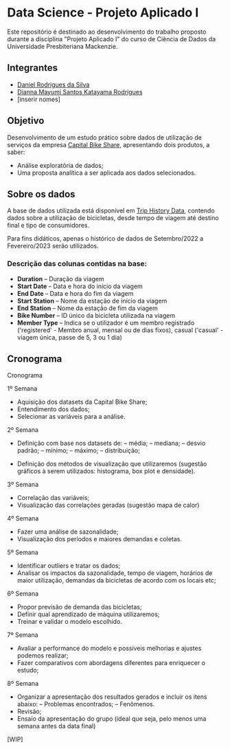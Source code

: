 # Data Science - Projeto Aplicado I
Este repositório é destinado ao desenvolvimento do trabalho proposto durante a disciplina "Projeto Aplicado I" do curso de Ciência de Dados da Universidade Presbiteriana Mackenzie.

## Integrantes
- [Daniel Rodrigues da Silva](https://www.linkedin.com/in/danielrod147/)
- [Dianna Mayumi Santos Katayama Rodrigues](https://www.linkedin.com/in/dianna-katayama-016274216/)
- [inserir nomes]

## Objetivo
Desenvolvimento de um estudo prático sobre dados de utilização de serviços da empresa [Capital Bike Share](https://capitalbikeshare.com), apresentando dois produtos, a saber: 
- Análise exploratória de dados; 
- Uma proposta analítica a ser aplicada aos dados selecionados.

## Sobre os dados
A base de dados utilizada está disponível em [Trip History Data](https://s3.amazonaws.com/capitalbikeshare-data/index.html), contendo dados sobre a utilização de bicicletas, desde tempo de viagem até destino final e tipo de consumidores.

Para fins didáticos, apenas o histórico de dados de Setembro/2022 a Fevereiro/2023 serão utilizados.

### Descrição das colunas contidas na base:

- **Duration** – Duração da viagem
- **Start Date** – Data e hora do início da viagem
- **End Date** – Data e hora do fim da viagem
- **Start Station** – Nome da estação de início da viagem
- **End Station** – Nome da estação de fim da viagem
- **Bike Number** – ID único da bicicleta utilizada na viagem
- **Member Type** – Indica se o utilizador é um membro registrado ('registered' - Membro anual, mensal ou de dias fixos), casual ('casual' - viagem única, passe de 5, 3 ou 1 dia)

## Cronograma
Cronograma

1º Semana
-	Aquisição dos datasets da Capital Bike Share;
-	Entendimento dos dados;
-	Selecionar as variáveis para a análise.

2º Semana
-	Definição com base nos datasets de: 
– média;
– mediana;
– desvio padrão;
– mínimo;
– máximo; 
– distribuição;

-	Definição dos métodos de visualização que utilizaremos (sugestão gráficos à serem utilizados: histograma, box plot e densidade).

3º Semana
-	Correlação das variáveis;
-	Visualização das correlações geradas (sugestão mapa de calor)

4º Semana
-	Fazer uma análise de sazonalidade;
-	Visualização dos períodos e maiores demandas e coletas.

5º Semana
-	Identificar outliers e tratar os dados;
-	Analisar os impactos da sazonalidade, tempo de viagem, horários de maior utilização, demandas da bicicletas de acordo com os locais etc;

6º Semana
-	Propor previsão de demanda das bicicletas;
-	Definir qual aprendizado de máquina utilizaremos;
-	Treinar e validar o modelo escolhido.

7º Semana
-	Avaliar a performance do modelo e possíveis melhorias e ajustes podemos realizar;
-	Fazer comparativos com abordagens diferentes para enriquecer o estudo;

8º Semana
-	Organizar a apresentação dos resultados gerados e incluir os itens abaixo:
– Problemas encontrados;
– Fenômenos.
-	Revisão;
-	Ensaio da apresentação do grupo (ideal que seja, pelo menos uma semana antes da data final)

[WIP]
